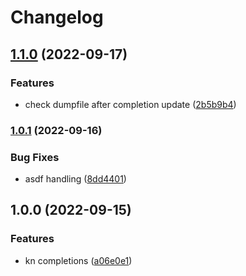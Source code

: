# Changelog

## [1.1.0](https://github.com/joke/zim-kn/compare/v1.0.1...v1.1.0) (2022-09-17)


### Features

* check dumpfile after completion update ([2b5b9b4](https://github.com/joke/zim-kn/commit/2b5b9b4234454166ffbc5eaa514e3ebf94393f7b))

### [1.0.1](https://github.com/joke/zim-kn/compare/v1.0.0...v1.0.1) (2022-09-16)


### Bug Fixes

* asdf handling ([8dd4401](https://github.com/joke/zim-kn/commit/8dd44019634018cfca8f54113a3bf017570be627))

## 1.0.0 (2022-09-15)


### Features

* kn completions ([a06e0e1](https://github.com/joke/zim-kn/commit/a06e0e1bd2b8177b2907ac7714f10ece02426f1f))
